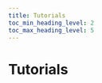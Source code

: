 ```yaml
---
title: Tutorials
toc_min_heading_level: 2
toc_max_heading_level: 5
---
```


# Tutorials 

<br/><br/><br/><br/><br/><br/><br/><br/><br/><br/><br/><br/><br/><br/><br/><br/><br/><br/><br/><br/><br/><br/><br/><br/><br/><br/><br/>